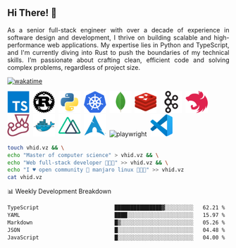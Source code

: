 ## Hi There! 👋

<p align="justify">
As a senior full-stack engineer with over a decade of experience in software design and development, I thrive on building scalable and high-performance web applications. My expertise lies in Python and TypeScript, and I'm currently diving into Rust to push the boundaries of my technical skills. I’m passionate about crafting clean, efficient code and solving complex problems, regardless of project size.
</p>

[![wakatime](https://wakatime.com/badge/user/b68591ab-22c5-4330-8827-a6e8ce37d9d8.svg)](https://wakatime.com/@b68591ab-22c5-4330-8827-a6e8ce37d9d8)

<div>
  <img src="https://github.com/devicons/devicon/blob/master/icons/typescript/typescript-original.svg" title="typescript" alt="typescript" width="50" height="50"/>&nbsp;
  <img src="https://github.com/devicons/devicon/blob/master/icons/rust/rust-original.svg" title="rust" alt="rust" width="50" height="50"/>&nbsp;
  <img src="https://github.com/devicons/devicon/blob/master/icons/python/python-original.svg" title="Python" alt="Python" width="50" height="50"/>&nbsp;
  <img src="https://github.com/devicons/devicon/blob/master/icons/kubernetes/kubernetes-original.svg" title="kubernetes" **alt="kubernetes" width="50" height="50"/>&nbsp;
  <img src="https://github.com/devicons/devicon/blob/master/icons/mongodb/mongodb-original.svg" title="mongodb" **alt="mongodb" width="50" height="50"/>&nbsp;
  <img src="https://github.com/devicons/devicon/blob/master/icons/redis/redis-original.svg" title="redis" **alt="redis" width="50" height="50"/>&nbsp;
  <img src="https://github.com/devicons/devicon/blob/master/icons/apachekafka/apachekafka-original.svg" title="apachekafka" **alt="apachekafka" width="50" height="50"/>&nbsp;
  <img src="https://github.com/devicons/devicon/blob/master/icons/nestjs/nestjs-original.svg" title="nestjs" **alt="nestjs" width="50" height="50"/>&nbsp;
  <img src="https://github.com/devicons/devicon/blob/master/icons/jest/jest-plain.svg" title="jest" **alt="jest" width="50" height="50"/>&nbsp;
  <img src="https://github.com/devicons/devicon/blob/master/icons/docker/docker-original.svg" title="docker" **alt="docker" width="50" height="50"/>&nbsp;
  <img src="https://github.com/devicons/devicon/blob/master/icons/nuxtjs/nuxtjs-original.svg" title="nuxtjs" **alt="nuxtjs" width="50" height="50"/>&nbsp;
  <img src="https://github.com/devicons/devicon/blob/master/icons/archlinux/archlinux-original.svg" title="archlinux" **alt="archlinux" width="50" height="50"/>&nbsp;
  <img src="https://playwright.dev/img/playwright-logo.svg" title="playwright" alt="playwright" width="60" height="60"/>&nbsp;
  <img src="https://github.com/devicons/devicon/blob/master/icons/vscode/vscode-original.svg" title="vscode" **alt="vscode" width="50" height="50"/>&nbsp;
</div>

```sh
touch vhid.vz && \
echo "Master of computer science" > vhid.vz && \
echo "Web full-stack developer 🙈🙉🙊" >> vhid.vz && \
echo "I ♥️ open community 🎯 manjaro linux 🎉🐍🥳" >> vhid.vz
cat vhid.vz
```
:bar_chart: Weekly Development Breakdown

<!--START_SECTION:waka-->

```txt
TypeScript                        ███████████████▓░░░░░░░░░   62.21 %
YAML                              ████░░░░░░░░░░░░░░░░░░░░░   15.97 %
Markdown                          █▒░░░░░░░░░░░░░░░░░░░░░░░   05.26 %
JSON                              █░░░░░░░░░░░░░░░░░░░░░░░░   04.48 %
JavaScript                        █░░░░░░░░░░░░░░░░░░░░░░░░   04.00 %
```

<!--END_SECTION:waka-->
